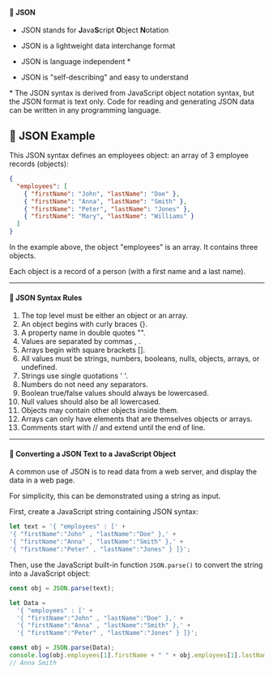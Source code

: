 #### 📌 JSON

- JSON stands for **J**ava**S**cript **O**bject **N**otation

- JSON is a lightweight data interchange format

- JSON is language independent *

- JSON is "self-describing" and easy to understand

\* The JSON syntax is derived from JavaScript object notation syntax, but the JSON format is text only. Code for reading and generating JSON data can be written in any programming language.

## 🔺 JSON Example

This JSON syntax defines an employees object: an array of 3 employee records (objects):

```json
{
  "employees": [
    { "firstName": "John", "lastName": "Doe" },
    { "firstName": "Anna", "lastName": "Smith" },
    { "firstName": "Peter", "lastName": "Jones" },
    { "firstName": "Mary", "lastName": "Williams" }
  ]
}
```

In the example above, the object "employees" is an array. It contains three objects.

Each object is a record of a person (with a first name and a last name).

****
#### 🔺 JSON Syntax Rules

1. The top level must be either an object or an array.
2. An object begins with curly braces {}.
3. A property name in double quotes "".
4. Values are separated by commas , .
5. Arrays begin with square brackets [].
6. All values must be strings, numbers, booleans, nulls, objects, arrays, or undefined.
7. Strings use single quotations ' '.
8. Numbers do not need any separators.
9. Boolean true/false values should always be lowercased.
10. Null values should also be all lowercased.
11. Objects may contain other objects inside them.
12. Arrays can only have elements that are themselves objects or arrays.
13. Comments start with // and extend until the end of line.
****

#### 🔺 Converting a JSON Text to a JavaScript Object

A common use of JSON is to read data from a web server, and display the data in a web page.

For simplicity, this can be demonstrated using a string as input.

First, create a JavaScript string containing JSON syntax:

```js
let text = '{ "employees" : [' +
'{ "firstName":"John" , "lastName":"Doe" },' +
'{ "firstName":"Anna" , "lastName":"Smith" },' +
'{ "firstName":"Peter" , "lastName":"Jones" } ]}';
```

Then, use the JavaScript built-in function `JSON.parse()` to convert the string into a JavaScript object:

```js
const obj = JSON.parse(text);
```

```js
let Data =
  '{ "employees" : [' +
  '{ "firstName":"John" , "lastName":"Doe" },' +
  '{ "firstName":"Anna" , "lastName":"Smith" },' +
  '{ "firstName":"Peter" , "lastName":"Jones" } ]}';

const obj = JSON.parse(Data);
console.log(obj.employees[1].firstName + " " + obj.employees[1].lastName);
// Anna Smith
```